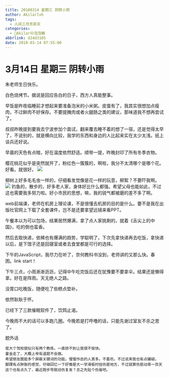 ```yaml
---
title: 20180314 星期三 阴转小雨
author: Akilarlxh
tags:
  - 人间三月芳菲天
categories:
  - 🍬Akilarの泡泡糖
abbrlink: d24d3105
date: 2018-03-14 07:55:00
---
```

# 3月14日 星期三 阴转小雨

朱老师生日快乐。

白色烧烤节。据说是回应告白的日子，西方人真能整事。

早饭是昨夜临睡前才想起来要准备泡米的小米粥。皮蛋有了，我其实很想加点瘦肉，不过鲜肉不好保存。不要提腌肉或者火腿肠之类的建议，那味道我不想再尝试了。

叔叔昨晚提到要我去宁波参加个面试，翻来覆去睡不着的想了一宿，还是觉得太早了，不说别的，就是横向比较，我学的东西和身边的人比起来实在太少太浅。纸上谈兵还好说。

早晨的天色有点暗，好在温度依然舒适。顺带一提，昨晚封印了所有冬季衣物。

樱花桃花似乎是突然就开了，粉红色一簇簇的，啊啦，我分不太清哪个是哪个花。好看。就很好。
![](https://s2.ax1x.com/2019/04/10/ATa5qK.jpg)

柳树上好多毛毛虫一样的，仔细看发觉像是花一样的玩意，柳絮？不要吓我啊。
![](https://s2.ax1x.com/2019/04/10/ATa4r6.jpg)
钓鱼的，散步的，好多老人家，身体好比什么都强。希望父母也能如此，不过这也需要我多努力啦。好小市民的思想，嘛，我的锐气都被磨的差不多了啊。

web前端课，老师在机房上理论课，不是很懂去机房的目的是什么。要不是我在出版社官网上下载了全套课件，岂不是还要拿望远镜来看PPT。

午餐本以为可以包场，结果居然爆满，拿了点人家挑剩的，就着《舌尖上的中国》，吃的倒也蛮香。

然后去取快递，依稀也有爆满的趋势，学聪明了，下次先拿快递再去吃饭，拿快递以后，是下馆子还是回寝室或者去食堂都是可行的选择。

下午的JavaScript，我尽力在听了，奈何教科书没到，老师讲的又那么快。春困。link start！

下午三点，小雨淅淅沥沥，记得中午吃完饭后还在犹豫要不要拿伞。结果还是懒得拿。好在是阵雨。天无绝人之路。

没胃口吃晚饭，随便吃了些糕点垫补。

依然耿耿于怀。

已经下了三款催眠软件了，饮鸩止渴。

今晚雨不大的话可以多跑几圈。今晚若是打呼噜的话，只能先谢过室友不杀之恩了。

题外话
```
偌大个驾校貌似只有两个教练。一直排不到让我很不愉快。
霍金走了，大概上帝有道题不会做。
希望朋友圈能多个屏蔽关键词的功能。惺惺作态的人真多。不喜欢。不过说来我也有点嫌疑。
脚踝有点肿胀的感觉，仔细回忆一下好像是大一学滑板时扭伤是地方，不过就算伤筋动骨一百天这个也有点久了，最近跑步导致旧伤复发？总之先贴个伤膏吧。
```